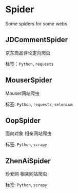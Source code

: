 # Spider
Some spiders for some webs

## JDCommentSpider
京东商品评论定向爬虫

标签：`Python`, `requests`

## MouserSpider
Mouser网站爬虫

标签: `Python`, `requests`, `selenium`

## OopSpider
面向对象 相亲网站爬虫

标签: `Python`, `scrapy`

## ZhenAiSpider
珍爱网 相亲网站爬虫

标签: `Python`, `scrapy`
